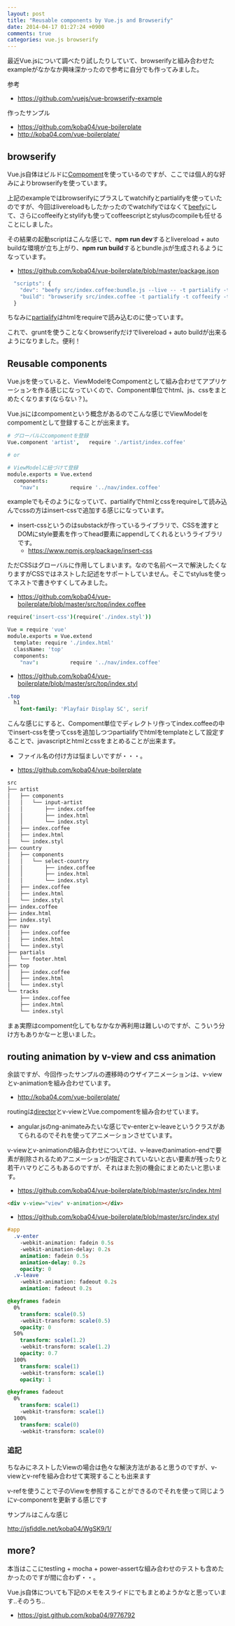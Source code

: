 ```yaml
---
layout: post
title: "Reusable components by Vue.js and Browserify"
date: 2014-04-17 01:27:24 +0900
comments: true
categories: vue.js browserify
---
```


最近Vue.jsについて調べたり試したりしていて、browserifyと組み合わせたexampleがなかなか興味深かったので参考に自分でも作ってみました。

参考

* https://github.com/vuejs/vue-browserify-example


作ったサンプル

* https://github.com/koba04/vue-boilerplate
* http://koba04.com/vue-boilerplate/

<!-- more -->

## browserify

Vue.js自体はビルドに[Compoment](https://github.com/component/component)を使っているのですが、ここでは個人的な好みによりbrowserifyを使っています。

上記のexampleではbrowserifyにプラスしてwatchifyとpartialifyを使っていたのですが、今回はlivereloadもしたかったのでwatchifyではなくて[beefy](https://github.com/chrisdickinson/beefy)にして、さらにcoffeeifyとstylifyも使ってcoffeescriptとstylusのcompileも任せることにしました。

その結果の起動scriptはこんな感じで、**npm run dev**するとlivereload + auto buildな環境が立ち上がり、**npm run build**するとbundle.jsが生成されるようになっています。

* https://github.com/koba04/vue-boilerplate/blob/master/package.json
```javascript
  "scripts": {
    "dev": "beefy src/index.coffee:bundle.js --live -- -t partialify -t coffeeify -t stylify --extension=coffee",
    "build": "browserify src/index.coffee -t partialify -t coffeeify -t stylify --extension=coffee > bundle.js"
  }
```

ちなみに[partialify](https://github.com/bclinkinbeard/partialify)はhtmlをrequireで読み込むのに使っています。

これで、gruntを使うことなくbrowserifyだけでlivereload + auto buildが出来るようになりました。便利！


## Reusable components

Vue.jsを使っていると、ViewModelをCompomentとして組み合わせてアプリケーションを作る感じになっていくので、Component単位でhtml、js、cssをまとめたくなります(ならない？)。

Vue.jsにはcompomentという概念があるのでこんな感じでViewModelをcompomentとして登録することが出来ます。

```coffeescript
# グローバルにcompomentを登録
Vue.component 'artist',   require './artist/index.coffee'

# or

# ViewModelに紐づけて登録
module.exports = Vue.extend
  components:
    "nav":          require '../nav/index.coffee'
```

exampleでもそのようになっていて、partialifyでhtmlとcssをrequireして読み込んでcssの方はinsert-cssで追加する感じになっています。

* insert-cssというのはsubstackが作っているライブラリで、CSSを渡すとDOMにstyle要素を作ってhead要素にappendしてくれるというライブラリです。
  * https://www.npmjs.org/package/insert-css

ただCSSはグローバルに作用してしまいます。なので名前ベースで解決したくなりますがCSSではネストした記述をサポートしていません。そこでstylusを使ってネストで書きやすくしてみました。

* https://github.com/koba04/vue-boilerplate/blob/master/src/top/index.coffee
```coffeescript
require('insert-css')(require('./index.styl'))

Vue = require 'vue'
module.exports = Vue.extend
  template: require './index.html'
  className: 'top'
  components:
    "nav":          require '../nav/index.coffee'
```

* https://github.com/koba04/vue-boilerplate/blob/master/src/top/index.styl
```sass
.top
  h1
    font-family: 'Playfair Display SC', serif
```

こんな感じにすると、Compoment単位でディレクトリ作ってindex.coffeeの中でinsert-cssを使ってcssを追加しつつpartialifyでhtmlをtemplateとして設定することで、javascriptとhtmlとcssをまとめることが出来ます。

* ファイル名の付け方は悩ましいですが・・・。


* https://github.com/koba04/vue-boilerplate
```sh
src
├── artist
│   ├── components
│   │   └── input-artist
│   │       ├── index.coffee
│   │       ├── index.html
│   │       └── index.styl
│   ├── index.coffee
│   ├── index.html
│   └── index.styl
├── country
│   ├── components
│   │   └── select-country
│   │       ├── index.coffee
│   │       ├── index.html
│   │       └── index.styl
│   ├── index.coffee
│   ├── index.html
│   └── index.styl
├── index.coffee
├── index.html
├── index.styl
├── nav
│   ├── index.coffee
│   ├── index.html
│   └── index.styl
├── partials
│   └── footer.html
├── top
│   ├── index.coffee
│   ├── index.html
│   └── index.styl
└── tracks
    ├── index.coffee
    ├── index.html
    └── index.styl
```

まぁ実際はcompoment化してもなかなか再利用は難しいのですが、こういう分け方もありかなーと思いました。


## routing animation by v-view and css animation

余談ですが、今回作ったサンプルの遷移時のウザイアニメーションは、v-viewとv-animationを組み合わせています。

* http://koba04.com/vue-boilerplate/

routingは[director](https://www.npmjs.org/package/director)とv-viewとVue.compomentを組み合わせています。

* angular.jsのng-animateみたいな感じでv-enterとv-leaveというクラスがあてられるのでそれを使ってアニメーションさせています。

v-viewとv-animationの組み合わせについては、v-leaveのanimation-endで要素が削除されるためアニメーションが指定されていないと古い要素が残ったりと若干ハマりどころもあるのですが、それはまた別の機会にまとめたいと思います。

* https://github.com/koba04/vue-boilerplate/blob/master/src/index.html
```html
<div v-view="view" v-animation></div>
```

* https://github.com/koba04/vue-boilerplate/blob/master/src/index.styl
```sass
#app
  .v-enter
    -webkit-animation: fadein 0.5s
    -webkit-animation-delay: 0.2s
    animation: fadein 0.5s
    animation-delay: 0.2s
    opacity: 0
  .v-leave
    -webkit-animation: fadeout 0.2s
    animation: fadeout 0.2s

@keyframes fadein
  0%
    transform: scale(0.5)
    -webkit-transform: scale(0.5)
    opacity: 0
  50%
    transform: scale(1.2)
    -webkit-transform: scale(1.2)
    opacity: 0.7
  100%
    transform: scale(1)
    -webkit-transform: scale(1)
    opacity: 1

@keyframes fadeout
  0%
    transform: scale(1)
    -webkit-transform: scale(1)
  100%
    transform: scale(0)
    -webkit-transform: scale(0)
```

### 追記

ちなみにネストしたViewの場合は色々な解決方法があると思うのですが、v-viewとv-refを組み合わせて実現することも出来ます

v-refを使うことで子のViewを参照することができるのでそれを使って同じようにv-componentを更新する感じです

サンプルはこんな感じ

http://jsfiddle.net/koba04/WgSK9/1/


## more?

本当はここにtestling + mocha + power-assertな組み合わせのテストも含めたかったのですが間に合わず・・。

Vue.js自体についても下記のメモをスライドにでもまとめようかなと思っています..そのうち..

* https://gist.github.com/koba04/9776792



